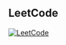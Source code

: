 ## LeetCode
[![LeetCode](https://img.shields.io/badge/LeetCode-000?style=for-the-badge&logo=leetcode)](https://leetcode.com/IgnatovEI)
